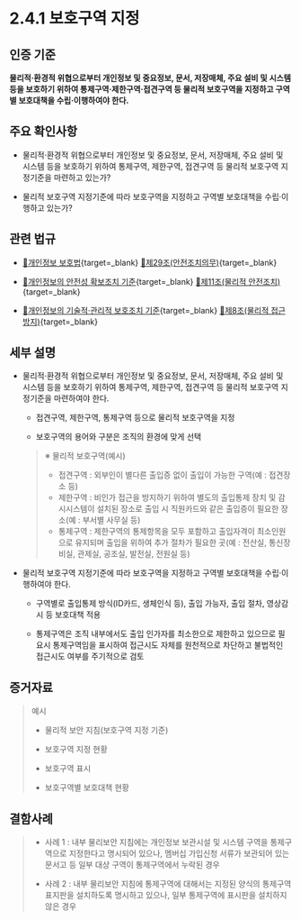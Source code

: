 # 2.4.1 보호구역 지정

## 인증 기준

**물리적·환경적 위협으로부터 개인정보 및 중요정보, 문서, 저장매체, 주요 설비 및 시스템 등을 보호하기 위하여 통제구역·제한구역·접견구역 등 물리적 보호구역을 지정하고 구역별 보호대책을 수립·이행하여야 한다.**

## 주요 확인사항

- 물리적·환경적 위협으로부터 개인정보 및 중요정보, 문서, 저장매체, 주요 설비 및 시스템 등을 보호하기 위하여 통제구역, 제한구역, 접견구역 등 물리적 보호구역 지정기준을 마련하고 있는가?

- 물리적 보호구역 지정기준에 따라 보호구역을 지정하고 구역별 보호대책을 수립·이행하고 있는가?

## 관련 법규

- [🔗개인정보 보호법](https://www.law.go.kr/법령/개인정보보호법/(20200805,16930,20200204)/제29조 "새 창에서 열기"){target=_blank} [🔗제29조(안전조치의무)](https://www.law.go.kr/법령/개인정보보호법/제29조 "새 창에서 열기"){target=_blank}

- [🔗개인정보의 안전성 확보조치 기준](https://www.law.go.kr/행정규칙/(개인정보보호위원회)개인정보의안전성확보조치기준/(2021-2,20210915)/제11조 "새 창에서 열기"){target=_blank} [🔗제11조(물리적 안전조치)](https://www.law.go.kr/행정규칙/(개인정보보호위원회)개인정보의안전성확보조치기준/제11조 "새 창에서 열기"){target=_blank}

- [🔗개인정보의 기술적·관리적 보호조치 기준](https://www.law.go.kr/행정규칙/(개인정보보호위원회)개인정보의기술적·관리적보호조치기준/(2021-3,20210915)/제8조 "새 창에서 열기"){target=_blank} [🔗제8조(물리적 접근방지)](https://www.law.go.kr/행정규칙/(개인정보보호위원회)개인정보의기술적·관리적보호조치기준/제8조 "새 창에서 열기"){target=_blank}

## 세부 설명

- 물리적·환경적 위협으로부터 개인정보 및 중요정보, 문서, 저장매체, 주요 설비 및 시스템 등을 보호하기 위하여 통제구역, 제한구역, 접견구역 등 물리적 보호구역 지정기준을 마련하여야 한다.

    - 접견구역, 제한구역, 통제구역 등으로 물리적 보호구역을 지정

    - 보호구역의 용어와 구분은 조직의 환경에 맞게 선택
    >
    > ※ 물리적 보호구역(예시)
    >
    > - 접견구역 : 외부인이 별다른 출입증 없이 출입이 가능한 구역(예 : 접견장소 등)
    > - 제한구역 : 비인가 접근을 방지하기 위하여 별도의 출입통제 장치 및 감시시스템이 설치된 장소로 출입 시 직원카드와 같은 출입증이 필요한 장소(예 : 부서별 사무실 등)
    > - 통제구역 : 제한구역의 통제항목을 모두 포함하고 출입자격이 최소인원으로 유지되며 출입을 위하여 추가 절차가 필요한 곳(예 : 전산실, 통신장비실, 관제실, 공조실, 발전실, 전원실 등)

- 물리적 보호구역 지정기준에 따라 보호구역을 지정하고 구역별 보호대책을 수립·이행하여야 한다.

    - 구역별로 출입통제 방식(ID카드, 생체인식 등), 출입 가능자, 출입 절차, 영상감시 등 보호대책 적용

    - 통제구역은 조직 내부에서도 출입 인가자를 최소한으로 제한하고 있으므로 필요시 통제구역임을 표시하여 접근시도 자체를 원천적으로 차단하고 불법적인 접근시도 여부를 주기적으로 검토

## 증거자료

> 예시
>
> - 물리적 보안 지침(보호구역 지정 기준)
>
> - 보호구역 지정 현황
>
> - 보호구역 표시
>
> - 보호구역별 보호대책 현황

## 결함사례

> - 사례 1 : 내부 물리보안 지침에는 개인정보 보관시설 및 시스템 구역을 통제구역으로 지정한다고 명시되어 있으나, 멤버십 가입신청 서류가 보관되어 있는 문서고 등 일부 대상 구역이 통제구역에서 누락된 경우
>
> - 사례 2 : 내부 물리보안 지침에 통제구역에 대해서는 지정된 양식의 통제구역 표지판을 설치하도록 명시하고 있으나, 일부 통제구역에 표시판을 설치하지 않은 경우

